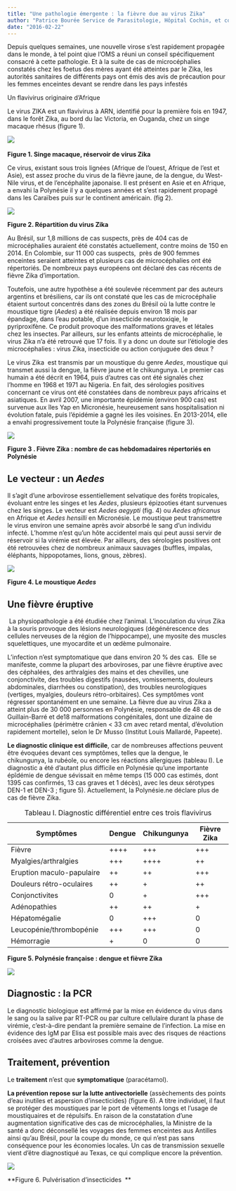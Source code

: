 ```yaml
---
title: "Une pathologie émergente : la fièvre due au virus Zika"
author: "Patrice Bourée Service de Parasitologie, Hôpital Cochin, et consultation des maladies tropicalss, Institut A Fournier, Paris"
date: "2016-02-22"
---
```


<div class="teaser"><p>Depuis quelques semaines, une nouvelle virose s’est rapidement propagée dans le monde, à tel point qiue l’OMS a réuni un conseil spécifiquement consacré à cette pathologie. Et à la suite de cas de microcéphalies constatés chez les foetus des mères ayant été atteintes par le Zika, les autorités sanitaires de différents pays ont émis des avis de précaution pour les femmes enceintes devant se rendre dans les pays infestés</p></div>

Un flavivirus originaire d’Afrique

Le virus ZIKA est un flavivirus à ARN, identifié pour la première fois en 1947, dans le forêt Zika, au bord du lac Victoria, en Ouganda, chez un singe macaque rhésus (figure 1).

![](image001-7.jpg)  
   
**Figure 1. Singe macaque, réservoir de virus Zika**

Ce virus, existant sous trois lignées (Afrique de l’ouest, Afrique de l’est et Asie), est assez proche du virus de la fièvre jaune, de la dengue, du West-Nile virus, et de l’encéphalite japonaise. Il est présent en Asie et en Afrique, a envahi la Polynésie il y a quelques années et s’est rapidement propagé dans les Caraïbes puis sur le continent américain. (fig 2).

![](image003-0.jpg)

**Figure 2. Répartition du virus Zika**

Au Brésil, sur 1,8 millions de cas suspects, près de 404 cas de microcéphalies auraient été constatés actuellement, contre moins de 150 en 2014. En Colombie, sur 11 000 cas suspects,  près de 900 femmes enceintes seraient atteintes et plusieurs cas de microcéphalies ont été répertoriés. De nombreux pays européens ont déclaré des cas récents de fièvre Zika d’importation.

Toutefois, une autre hypothèse a été soulevée récemment par des auteurs argentins et brésiliens, car ils ont constaté que les cas de microcéphalie étaient surtout concentrés dans des zones du Brésil où la lutte contre le moustique tigre (*Aedes*) a été réalisée depuis environ 18 mois par épandage, dans l’eau potable, d’un insecticide neurotoxiqie, le pyriproxifène. Ce produit provoque des malformations graves et létales chez les insectes. Par ailleurs, sur les enfants atteints de microcéphalie, le virus Zika n’a été retrouvé que 17 fois. Il y a donc un doute sur l’étiologie des microcéphalies : virus Zika, insecticide ou action conjuguée des deux ? 

Le virus Zika  est transmis par un moustique du genre *Aedes*, moustique qui transmet aussi la dengue, la fièvre jaune et le chikungunya. Le premier cas humain a été décrit en 1964, puis d’autres cas ont été signalés chez l’homme en 1968 et 1971 au Nigeria. En fait, des sérologies positives concernant ce virus ont été constatées dans de nombreux pays africains et asiatiques. En avril 2007, une importante épidémie (environ 900 cas) est survenue aux îles Yap en Micronésie, heureusement sans hospitalisation ni évolution fatale, puis l’épidémie a gagné les iles voisines. En 2013-2014, elle a envahi progressivement toute la Polynésie française (figure 3).

![](image005-3.jpg)

**Figure 3 . Fièvre Zika : nombre de cas hebdomadaires répertoriés en Polynésie**

## Le vecteur : un *Aedes*

Il s’agit d’une arbovirose essentiellement selvatique des forêts tropicales, évoluant entre les singes et les *Aedes*, plusieurs épizooties étant survenues chez les singes. Le vecteur est *Aedes aegypti* (fig. 4) ou *Aedes africanus* en Afrique et *Aedes hensilli* en Micronésie. Le moustique peut transmettre le virus environ une semaine après avoir absorbé le sang d’un individu infecté. L’homme n’est qu’un hôte accidentel mais qui peut aussi servir de réservoir si la virémie est élevée. Par ailleurs, des sérologies positives ont été retrouvées chez de nombreux animaux sauvages (buffles, impalas, éléphants, hippopotames, lions, gnous, zèbres). 

![](image007.jpg)

**Figure 4. Le moustique *Aedes***

## Une fièvre éruptive

 La physiopathologie a été étudiée chez l’animal. L’inoculation du virus Zika à la souris provoque des lésions neurologiques (dégénérescence des cellules nerveuses de la région de l’hippocampe), une myosite des muscles squelettiques, une myocardite et un œdème pulmonaire.

L’infection n’est symptomatique que dans environ 20 % des cas.  Elle se manifeste, comme la plupart des arboviroses, par une fièvre éruptive avec des céphalées, des arthralgies des mains et des chevilles, une conjonctivite, des troubles digestifs (nausées, vomissements, douleurs abdominales, diarrhées ou constipation), des troubles neurologiques (vertiges, myalgies, douleurs rétro-orbitaires). Ces symptômes vont régresser spontanément en une semaine. La fièvre due au virus Zika a atteint plus de 30 000 personnes en Polynésie, responsable de 48 cas de Guillain-Barré et de18 malformations congénitales, dont une dizaine de microcéphalies (périmètre crânien < 33 cm avec retard mental, d’évolution rapidement mortelle), selon le Dr Musso (Institut Louis Mallardé, Papeete).

**Le diagnostic clinique est difficile**, car de nombreuses affections peuvent être évoquées devant ces symptômes, telles que la dengue, le chikungunya, la rubéole, ou encore les réactions allergiques (tableau I). Le diagnostic a été d’autant plus difficile en Polynésie qu’une importante épîdémie de dengue sévissait en même temps (15 000 cas estimés, dont 1395 cas confirmés, 13 cas graves et 1 décès), avec les deux sérotypes DEN-1 et DEN-3 ; figure 5). Actuellement, la Polynésie.ne déclare plus de cas de fièvre Zika.

<table>
<caption>Tableau I. Diagnostic différentiel entre ces trois flavivirus</caption>

<thead>

<tr>

<th scope="col">Symptômes</th>

<th scope="col">Dengue</th>

<th scope="col">Chikungunya</th>

<th scope="col">Fièvre Zika</th>

</tr>

</thead>

<tbody>

<tr>

<td>Fièvre</td>

<td>++++</td>

<td>+++</td>

<td>+++</td>

</tr>

<tr>

<td>Myalgies/arthralgies  </td>

<td>+++</td>

<td>++++</td>

<td>++</td>

</tr>

<tr>

<td>Eruption maculo-papulaire </td>

<td>++</td>

<td>++</td>

<td>+++</td>

</tr>

<tr>

<td>Douleurs rétro-oculaires   </td>

<td>++</td>

<td>+</td>

<td>++</td>

</tr>

<tr>

<td>Conjonctivites</td>

<td>0</td>

<td>+</td>

<td>+++</td>

</tr>

<tr>

<td>Adénopathies</td>

<td>++</td>

<td>++</td>

<td>+</td>

</tr>

<tr>

<td>Hépatomégalie</td>

<td>0</td>

<td>+++</td>

<td>0</td>

</tr>

<tr>

<td>Leucopénie/thrombopénie  </td>

<td>+++</td>

<td>+++</td>

<td>0</td>

</tr>

<tr>

<td>Hémorragie</td>

<td>+</td>

<td>0</td>

<td>0</td>

</tr>

</tbody>

</table>

**Figure 5. Polynésie française : dengue et fièvre Zika**

![](image009.jpg)

## Diagnostic : la PCR

Le diagnostic biologique est affirmé par la mise en évidence du virus dans le sang ou la salive par RT-PCR ou par culture cellulaire durant la phase de virémie, c’est-à-dire pendant la première semaine de l’infection. La mise en évidence des IgM par Elisa est possible mais avec des risques de réactions croisées avec d’autres arboviroses comme la dengue.

## Traitement, prévention

Le **traitement** n’est que **symptomatique** (paracétamol).

**La prévention repose sur la lutte antivectorielle** (assèchements des points d’eau inutiles et aspersion d’insecticides) (figure 6). A titre individuel, il faut se protéger des moustiques par le port de vêtements longs et l’usage de moustiquaires et de répulsifs. En raison de la constatation d’une augmentation significative des cas de microcéphalies, la Ministre de la santé a donc déconsellé les voyages des femmes enceintes aus Antilles ainsi qu’au Brésil, pour la coupe du monde, ce qui n’est pas sans conséquence pour les économies locales. Un cas de transmission sexuelle vient d’être diagnostiqué au Texas, ce qui complique encore la prévention.

![](image011.jpg)

\*\*Figure 6. Pulvérisation d’insecticides  \*\*
